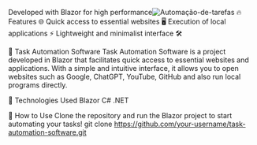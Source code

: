Developed with Blazor for high performance![Automação-de-tarefas](https://github.com/user-attachments/assets/6105f81e-395c-4fd0-9b54-6178a5990741)
🔥 Features 🌐 Quick access to essential websites 🖥️ Execution of local applications ⚡ Lightweight and minimalist interface 🛠️ 

🚀 Task Automation Software Task Automation Software is a project developed in Blazor that facilitates quick access to essential websites and applications. With a simple and intuitive interface, it allows you to open websites such as Google, ChatGPT, YouTube, GitHub and also run local programs directly.



📌 Technologies Used Blazor C# .NET

🎯 How to Use Clone the repository and run the Blazor project to start automating your tasks! git clone https://github.com/your-username/task-automation-software.git
